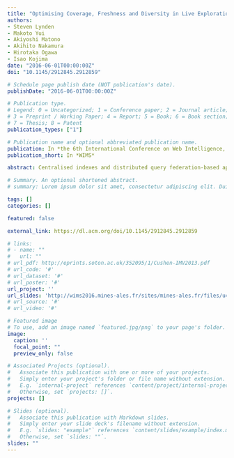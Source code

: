 ```yaml
---
title: "Optimising Coverage, Freshness and Diversity in Live Exploration-based Linked Data Queries"
authors:
- Steven Lynden
- Makoto Yui
- Akiyoshi Matono
- Akihito Nakamura
- Hirotaka Ogawa
- Isao Kojima
date: "2016-06-01T00:00:00Z"
doi: "10.1145/2912845.2912859"

# Schedule page publish date (NOT publication's date).
publishDate: "2016-06-01T00:00:00Z"

# Publication type.
# Legend: 0 = Uncategorized; 1 = Conference paper; 2 = Journal article;
# 3 = Preprint / Working Paper; 4 = Report; 5 = Book; 6 = Book section;
# 7 = Thesis; 8 = Patent
publication_types: ["1"]

# Publication name and optional abbreviated publication name.
publication: In *the 6th International Conference on Web Intelligence, Mining and Semantics*
publication_short: In *WIMS*

abstract: Centralised indexes and distributed query federation-based approaches towards executing queries over distributed Linked Open Data are currently limited when it comes to providing complete coverage and up-to-date results. However, live exploration-based query execution, in accordance with the Linked Open Data publishing principles, dereferences Internationalised Resource Identifiers (IRI)s on the fly in order to provide results from Linked Data anywhere on the Web. We propose and investigate similarity search-based strategies for dereferencing IRIs during live exploration-based querying in order to maximise user criteria of coverage, freshness and diversity within a limited execution time, in contrast to existing approaches which may provide complete results but within response times that are too high to be useful within many practical applications. Results are presented from a set of sample queries comparing the IRI selection strategies with existing approaches showing that coverage, freshness and diversity can be improved by up to 30%.

# Summary. An optional shortened abstract.
# summary: Lorem ipsum dolor sit amet, consectetur adipiscing elit. Duis posuere tellus ac convallis placerat. Proin tincidunt magna sed ex sollicitudin condimentum.

tags: []
categories: []

featured: false

external_link: https://dl.acm.org/doi/10.1145/2912845.2912859

# links:
# - name: ""
#   url: ""
# url_pdf: http://eprints.soton.ac.uk/352095/1/Cushen-IMV2013.pdf
# url_code: '#'
# url_dataset: '#'
# url_poster: '#'
url_project: ''
url_slides: 'http://wims2016.mines-ales.fr/sites/mines-ales.fr/files/u461/presentationwims_s5_2wims-2016-lynden.pdf'
# url_source: '#'
# url_video: '#'

# Featured image
# To use, add an image named `featured.jpg/png` to your page's folder. 
image:
  caption: ''
  focal_point: ""
  preview_only: false

# Associated Projects (optional).
#   Associate this publication with one or more of your projects.
#   Simply enter your project's folder or file name without extension.
#   E.g. `internal-project` references `content/project/internal-project/index.md`.
#   Otherwise, set `projects: []`.
projects: []

# Slides (optional).
#   Associate this publication with Markdown slides.
#   Simply enter your slide deck's filename without extension.
#   E.g. `slides: "example"` references `content/slides/example/index.md`.
#   Otherwise, set `slides: ""`.
slides: ""
---
```

